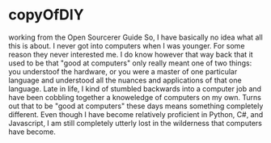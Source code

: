 # copyOfDIY
working from the Open Sourcerer Guide
So, I have basically no idea what all this is about. I never got into computers when I was younger. For some reason they never interested me. I do know however that way back that it used to be that "good at computers" only really meant one of two things: you understoof the hardware, or you were a master of one particular language and understood all the nuances and applications of that one language. 
Late in life, I kind of stumbled backwards into a computer job and have been cobbling together a knoweledge of computers on my own. Turns out that to be "good at computers" these days means something completely different. Even though I have become relatively proficient in Python, C#, and Javascript, I am still completely utterly lost in the wilderness that computers have become. 
